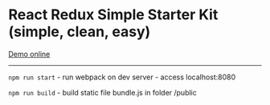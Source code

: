 # React Redux Simple Starter Kit (simple, clean, easy)

[Demo online](redux500.firebaseapp.com/)

---


`npm run start` - run webpack on dev server - access localhost:8080

`npm run build` - build static file bundle.js in folder /public